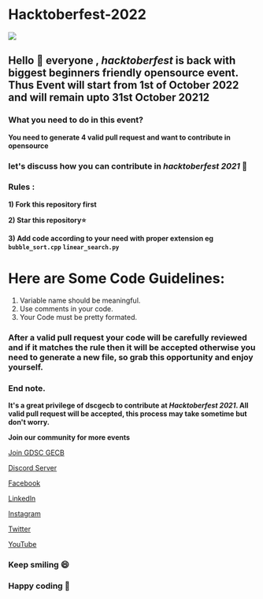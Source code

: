 # Hacktoberfest-2022
<img src='https://github.com/idomendrasahu/Hacktoberfest-2021/blob/main/unnamed.png'/>

## Hello 👋 everyone , *hacktoberfest* is back with biggest beginners friendly opensource event. Thus Event will start from 1st of October 2022 and will remain upto 31st October 20212


### What you need to do in this event?
**You need to generate 4 valid pull request and want to contribute in opensource**

### let's discuss how you can contribute in *hacktoberfest 2021* 🙌

### Rules :
**1) Fork this repository first**

**2) Star this repository⭐**

**3) Add code according to your need with proper extension eg `bubble_sort.cpp` `linear_search.py`**

# Here are Some Code Guidelines:
1. Variable name should be meaningful.
2. Use comments in your code.
3. Your Code must be pretty formated.

### After a valid pull request your code will be carefully reviewed and if it matches the rule then it will be accepted otherwise you need to generate a new file, so grab this opportunity and enjoy yourself.

### End note.

**It's a great privilege of **dscgecb** to contribute at *Hacktoberfest 2021*. All valid pull request will be accepted, this process may take sometime but don't worry.**

**Join our community for more events**

[Join GDSC GECB](https://gdsc.community.dev/government-engineering-college-bilaspur/)

[Discord Server](https://discord.gg/33WxKxrFbe)

[Facebook](https://www.facebook.com/dscgecbsp)

[Linkedln](https://www.linkedin.com/company/dscgecbsp)

[Instagram](https://www.instagram.com/dscgecbsp)

[Twitter](https://twitter.com/dscgecbsp)

[YouTube](https://youtube.com/channel/UC8rno_uNP6gifuX5TOI1ulg)

### Keep smiling 😄
### Happy coding 🥳
